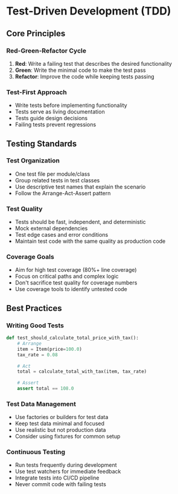 # Test-Driven Development (TDD)

## Core Principles

### Red-Green-Refactor Cycle
1. **Red**: Write a failing test that describes the desired functionality
2. **Green**: Write the minimal code to make the test pass
3. **Refactor**: Improve the code while keeping tests passing

### Test-First Approach
- Write tests before implementing functionality
- Tests serve as living documentation
- Tests guide design decisions
- Failing tests prevent regressions

## Testing Standards

### Test Organization
- One test file per module/class
- Group related tests in test classes
- Use descriptive test names that explain the scenario
- Follow the Arrange-Act-Assert pattern

### Test Quality
- Tests should be fast, independent, and deterministic
- Mock external dependencies
- Test edge cases and error conditions
- Maintain test code with the same quality as production code

### Coverage Goals
- Aim for high test coverage (80%+ line coverage)
- Focus on critical paths and complex logic
- Don't sacrifice test quality for coverage numbers
- Use coverage tools to identify untested code

## Best Practices

### Writing Good Tests
```python
def test_should_calculate_total_price_with_tax():
    # Arrange
    item = Item(price=100.0)
    tax_rate = 0.08
    
    # Act
    total = calculate_total_with_tax(item, tax_rate)
    
    # Assert
    assert total == 108.0
```

### Test Data Management
- Use factories or builders for test data
- Keep test data minimal and focused
- Use realistic but not production data
- Consider using fixtures for common setup

### Continuous Testing
- Run tests frequently during development
- Use test watchers for immediate feedback
- Integrate tests into CI/CD pipeline
- Never commit code with failing tests